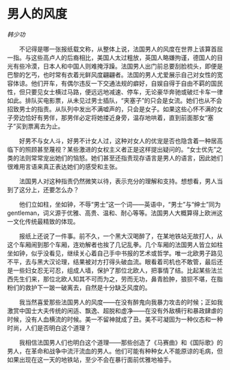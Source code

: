 # 男人的风度

*韩少功*

　　不记得是哪一张报纸载文称，从整体上说，法国男人的风度在世界上该算首屈一指。与这些高卢人的后裔相比，美国人太过粗放，英国人略嫌拘谨，德国人的目光有些冷漠，日本人和中国人则难掩浮躁。法国男人出门前总要刮脸梳头，即便是巴黎的乞丐，也时常有衣着光鲜风度翩翩者。法国的男人尤爱展示自己对女性的宽容体谅。他们开车，有偶尔违反一下交通法规的癖好，自娱自得于自由不羁的国民性，但只要见女士横过马路，便远远地减速、停车，无论豪华奔驰或破烂卡车一律如此。排队买电影票，从未见过男士插队，“夹塞子”的只会是女流。她们也从不会招致男士的指责。从队列中发出不满嘘声的，只会是女子。如果这些心怀不满的女子旁边恰好有男伴，那男伴必定将她搂近身旁，温存地哄着，直到前面那女“塞子”买到票离去为止。

　　好男不与女人斗，好男不计女人过，这种对女人的优宠是否也隐含着一种居高临下的照顾甚至蔑视？某些激进的女权主义者正是这样提出疑问的。“女士优先”之类的法则常常宠出她们的恼怒。她们甚至还指责现存语言是男人的语言，因此她们很难用言语来真正表达她们的感受和主张。

　　法国男人对这种指责仍然微笑以待，表示充分的理解和支持。想想看，男人当到了这分上，还要怎么办？

　　他们立如柱，坐如钟，不辱“男士”这一个词——英语中，“男士”与“绅士”同为 gentleman，词义源于优雅、高贵、温和、耐心等等。法国男人大概算得上欧洲这一文化传统最精致的体现。

　　报纸上还说了一件事。前不久，一个黑大汉喝醉了，在某地铁站无故打人，从这个车厢闹到那个车厢，连劝解者也挨了几记乱拳。几个车厢的法国男人皆立如柱坐如钟，似乎没看见，继续关心着自己手中书报的艺术或哲学。唯一北欧男子路见不平，去与黑大汉论理，结果被对方打得头破血流。眼看着司机也不敢管，最后还是一些妇女忍无可忍，组成人墙，保护了那位北欧人，把事情了结。比起某些法兰西先生们来，那位北欧人知其不可而为之，劳而无功，鼻青脸肿，狼狈不堪，在脂粉们的救护下一跛一破离去，自然是十分缺乏风度的。

　　我当然喜爱那些法国男人的风度——在没有醉鬼向我暴力攻击的时候；正如我激赏中国士大夫传统的闲适、飘逸、超脱和虚净——在没有外敌横行和暴政肆虐的时候，没有人血横流的时候。美一不留神就成了丑。美不可凝固为一种仪态和一种时尚，人们是否明白这个道理？

　　我相信法国男人们也明白这个道理——那些创造了《马赛曲》和《国际歌》的男人，在革命和战争中流汗流血的男人。他们可能有种种女人不能原谅的毛病，但如果出现在这一天的地铁站，至少不会在暴行面前优雅地袖手。